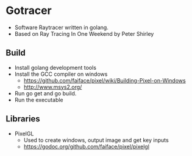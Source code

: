 # Gotracer
 - Software Raytracer written in golang.
 - Based on Ray Tracing In One Weekend by Peter Shirley

## Build
 - Install golang development tools
 - Install the GCC compiler on windows
    - https://github.com/faiface/pixel/wiki/Building-Pixel-on-Windows
    - http://www.msys2.org/
 - Run go get and go build.
 - Run the executable

## Libraries
 - PixelGL
    - Used to create windows, output image and get key inputs
    - https://godoc.org/github.com/faiface/pixel/pixelgl

